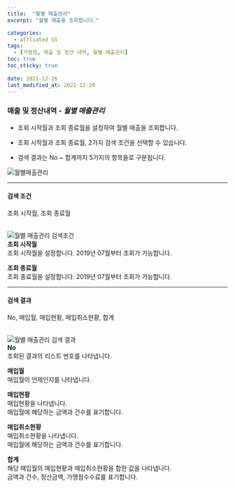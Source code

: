 ```yaml
---
title:  "월별 매출관리"
excerpt: "월별 매출을 조회합니다."

categories:
  - affliated SS
tags:
  - [가맹점, 매출 및 정산 내역, 월별 매출관리]
toc: true
toc_sticky: true
 
date: 2021-12-26
last_modified_at: 2021-12-29
---
```

### 매출 및 정산내역 - *월별 매출관리*
- 조회 시작월과 조회 종료월을 설정하여 월별 매출을 조회합니다.

- 조회 시작월과 조회 종료월, 2가지 검색 조건을 선택할 수 있습니다.

- 검색 결과는 No ~ 합계까지 5가지의 항목들로 구분됩니다.

![월별매출관리](https://user-images.githubusercontent.com/95394003/147638704-7287716b-6d84-42c0-a54e-09fef09f3c6b.jpeg)
<br>

---

#### 검색 조건
조회 시작월, 조회 종료월<br>
<br>

![월별 매출관리 검색조건](https://user-images.githubusercontent.com/95394003/147638711-e149961a-ca8a-4d95-bb1a-eeff3724b056.jpeg)<br>
**조회 시작월**<br>
조회 시작월을 설정합니다. 2019년 07월부터 조회가 가능합니다.

**조회 종료월**<br>
조회 종료월을 설정합니다. 2019년 07월부터 조회가 가능합니다.
<br>

---

#### 검색 결과
No, 매입월, 매입현황, 매입취소현황, 합계<br>
<br>

![월별 매출관리 검색 결과](https://user-images.githubusercontent.com/95394003/147638721-1d5f5d65-58b1-4193-a43c-28934be4b0ba.jpeg)<br>
**No**<br>
조회된 결과의 리스트 번호를 나타냅니다.

**매입월**<br>
매입월이 언제인지를 나타냅니다.

**매입현황**<br>
매입현황을 나타냅니다.<br>
매입월에 해당하는 금액과 건수를 표기합니다.

**매입취소현황**<br>
매입취소현황을 나타냅니다.<br>
매입월에 해당하는 금액과 건수를 표기합니다.

**합계**<br>
해당 매입월의 매입현황과 매입취소현황을 합한 값을 나타냅니다.<br>
금액과 건수, 정산금액, 가맹점수수료를 표기합니다.